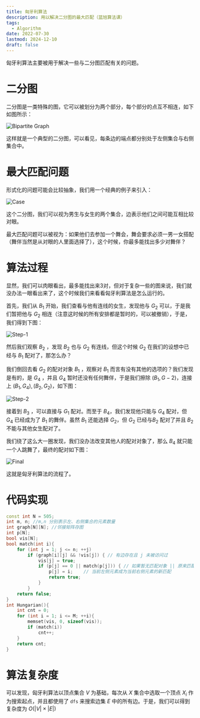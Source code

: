 ```yaml
---
title: 匈牙利算法
description: 用以解决二分图的最大匹配（蓝旭算法课）
tags:
  - Algorithm
date: 2022-07-30
lastmod: 2024-12-10
draft: false
---
```


匈牙利算法主要被用于解决一些与二分图匹配有关的问题。

# 二分图

二分图是一类特殊的图，它可以被划分为两个部分，每个部分的点互不相连，如下如图所示：

![Bipartite Graph](https://s2.loli.net/2022/07/30/4g9RWVPYUEchdu5.png)

这样就是一个典型的二分图，可以看见，每条边的端点都分别处于左侧集合与右侧集合中。

# 最大匹配问题

形式化的问题可能会比较抽象，我们用一个经典的例子来引入：

![Case](https://s2.loli.net/2022/07/30/UzqGosygIhtRwb8.png)

这个二分图，我们可以视为男生与女生的两个集合，边表示他们之间可能互相比较对眼。

最大匹配问题可以被视为：如果他们去参加一个舞会，舞会要求必须一男一女搭配（舞伴当然是从对眼的人里面选择了），这个时候，你最多能找出多少对舞伴？

# 算法过程

显然，我们可以肉眼看出，最多能找出来3对，但对于复杂一些的图来说，我们就没办法一眼看出来了，这个时候我们来看看匈牙利算法是怎么运行的。

首先，我们从 $B_1$ 开始，我们查看与他有连线的女生，发现他与 $G_2$ 可以，于是我们暂把他与 $G_2$ 相连（注意这时候的所有安排都是暂时的，可以被撤销），于是，我们得到下图：

![Step-1](https://s2.loli.net/2022/07/30/X3aiZC4y2JzkUlo.png)

然后我们观察 $B_2$ ，发现 $B_2$ 也与 $G_2$ 有连线，但这个时候 $G_2$ 在我们的设想中已经与 $B_1$ 配对了，那怎么办？

我们倒回去看 $G_2$ 的配对对象 $B_1$ ，观察对 $B_1$ 而言有没有其他的选项的？我们发现是有的，是 $G_4$ ，并且 $G_4$ 暂时还没有任何舞伴，于是我们擦除 $(B_1, G-2)$，连接上 $(B_1, G_4), (B_2, G_2)$，如下图：

![Step-2](https://s2.loli.net/2022/07/30/cU1WhROfpKDGEad.png)

接着到 $B_3$ ，可以直接与 $G_1$ 配对。而至于 $B_4$，我们发现他只能与 $G_4$ 配对，但 $G_4$ 已经成为了 $B_1$ 的舞伴。虽然 $B_1$ 还能选择 $G_2$，但 $G_2$ 已经与$B_2$ 配对了并且 $B_2$ 不能与其他女生配对了。

我们绕了这么大一圈发现，我们没办法改变其他人的配对对象了，那么 $B_4$ 就只能一个人跳舞了，最终的配对如下图：

![Final](https://s2.loli.net/2022/07/30/Ff9VUgdWTDN2arp.png)

这就是匈牙利算法的流程了。

# 代码实现

```cpp
const int N = 505;
int m, n; //m,n 分别表示左、右侧集合的元素数量
int graph[N][N]; //邻接矩阵存图
int p[N];         
bool vis[N];
bool match(int i){
    for (int j = 1; j <= n; ++j)
        if (graph[i][j] && !vis[j]) { // 有边存在且 j 未被访问过
            vis[j] = true;                 
            if (p[j] == 0 || match(p[j])) { // 如果暂无匹配对象 || 原来匹配的左侧对象可以找到新的匹配
                p[j] = i;    // 当前左侧元素成为当前右侧元素的新匹配
                return true; 
            }
        }
    return false; 
}
int Hungarian(){
    int cnt = 0;
    for (int i = 1; i <= M; ++i){
        memset(vis, 0, sizeof(vis));
        if (match(i))
            cnt++;
    }
    return cnt;
}
```



# 算法复杂度

可以发现，匈牙利算法以顶点集合 $V$ 为基础，每次从 $X$ 集合中选取一个顶点 $X_i$ 作为搜索起点，并且都使用了 `dfs` 来搜索边集 $E$ 中的所有边。于是，我们可以得到复杂度为 $O(|V|\times |E|)$




